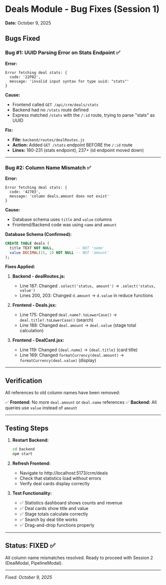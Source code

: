 # Deals Module - Bug Fixes (Session 1)

**Date:** October 9, 2025

## Bugs Fixed

### Bug #1: UUID Parsing Error on Stats Endpoint ✅

**Error:**
```
Error fetching deal stats: {
  code: '22P02',
  message: 'invalid input syntax for type uuid: "stats"'
}
```

**Cause:**
- Frontend called `GET /api/crm/deals/stats`
- Backend had no `/stats` route defined
- Express matched `/stats` with the `/:id` route, trying to parse "stats" as UUID

**Fix:**
- **File:** `backend/routes/dealRoutes.js`
- **Action:** Added `GET /stats` endpoint BEFORE the `/:id` route
- **Lines:** 180-231 (stats endpoint), 237+ (id endpoint moved down)

---

### Bug #2: Column Name Mismatch ✅

**Error:**
```
Error fetching deal stats: {
  code: '42703',
  message: 'column deals.amount does not exist'
}
```

**Cause:**
- Database schema uses `title` and `value` columns
- Frontend/Backend code was using `name` and `amount`

**Database Schema (Confirmed):**
```sql
CREATE TABLE deals (
  title TEXT NOT NULL,          -- NOT 'name'
  value DECIMAL(15, 2) NOT NULL -- NOT 'amount'
);
```

**Fixes Applied:**

1. **Backend - dealRoutes.js:**
   - Line 187: Changed `.select('status, amount')` → `.select('status, value')`
   - Lines 200, 203: Changed `d.amount` → `d.value` in reduce functions

2. **Frontend - Deals.jsx:**
   - Line 175: Changed `deal.name?.toLowerCase()` → `deal.title?.toLowerCase()` (search)
   - Line 188: Changed `deal.amount` → `deal.value` (stage total calculation)

3. **Frontend - DealCard.jsx:**
   - Line 119: Changed `{deal.name}` → `{deal.title}` (card title)
   - Line 169: Changed `formatCurrency(deal.amount)` → `formatCurrency(deal.value)` (display)

---

## Verification

All references to old column names have been removed:

✅ **Frontend:** No more `deal.amount` or `deal.name` references
✅ **Backend:** All queries use `value` instead of `amount`

---

## Testing Steps

1. **Restart Backend:**
   ```bash
   cd backend
   npm start
   ```

2. **Refresh Frontend:**
   - Navigate to http://localhost:5173/crm/deals
   - Check that statistics load without errors
   - Verify deal cards display correctly

3. **Test Functionality:**
   - ✅ Statistics dashboard shows counts and revenue
   - ✅ Deal cards show title and value
   - ✅ Stage totals calculate correctly
   - ✅ Search by deal title works
   - ✅ Drag-and-drop functions properly

---

## Status: FIXED ✅

All column name mismatches resolved. Ready to proceed with Session 2 (DealModal, PipelineModal).

---

*Fixed: October 9, 2025*
